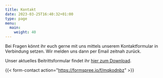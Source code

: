 ```yaml
---
title: Kontakt
date: 2023-03-25T16:40:32+01:00
type: page
menu: 
  main:
    weight: 40
---
```


Bei Fragen könnt ihr euch gerne mit uns mittels unserem Kontaktformular in Verbindung setzen. Wir melden uns dann per Email zeitnah zurück.

Unser aktuelles Beitrittsformular findet ihr [hier zum Download](/beitrittsformular.pdf).

{{< form-contact action="https://formspree.io/f/mqkodnbz"  >}}
